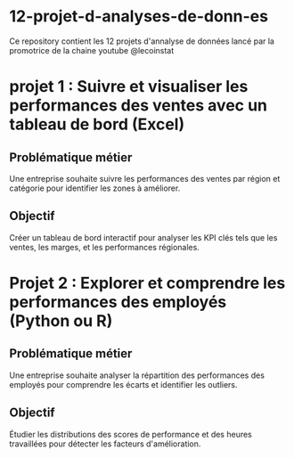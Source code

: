 # 12-projet-d-analyses-de-donn-es
Ce repository contient les 12 projets d'annalyse de données lancé par la promotrice de la chaine youtube @lecoinstat
<h1> projet 1 :  Suivre et visualiser les performances
 des ventes avec un tableau de bord (Excel)</h1>

<h2>  Problématique métier </h2>
Une entreprise souhaite suivre les performances des ventes par région
 et catégorie pour identifier les zones à améliorer.
 
 <h2>Objectif </h2>
 Créer un tableau de bord interactif pour analyser les KPI clés tels que
 les ventes, les marges, et les performances régionales.

<h1> Projet 2 : Explorer et comprendre les performances des
 employés (Python ou R)</h1>

<h2>  Problématique métier </h2>
 Une entreprise souhaite analyser la répartition des performances des
 employés pour comprendre les écarts et identifier les outliers.
 
 <h2> Objectif </h2>
  Étudier les distributions des scores de performance et des heures
 travaillées pour détecter les facteurs d'amélioration.
